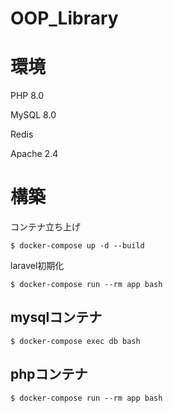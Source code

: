 # OOP_Library

# 環境

PHP 8.0

MySQL 8.0

Redis

Apache 2.4

# 構築

コンテナ立ち上げ

```
$ docker-compose up -d --build
```
laravel初期化
```
$ docker-compose run --rm app bash

```



## mysqlコンテナ
```
$ docker-compose exec db bash
```

## phpコンテナ
```
$ docker-compose run --rm app bash
```
